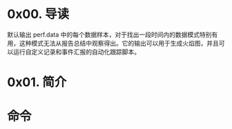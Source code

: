 # 0x00. 导读

默认输出 perf.data 中的每个数据样本，对于找出一段时间内的数据模式特别有用，这种模式无法从报告总结中观察得出。它的输出可以用于生成火焰图，并且可以运行自定义记录和事件汇报的自动化跟踪脚本。

# 0x01. 简介

# 命令